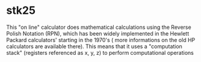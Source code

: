 # stk25
This "on line" calculator does mathematical calculations using the Reverse Polish Notation (RPN), which has been widely implemented in the Hewlett Packard calculators' starting in the 1970's ( more informations on the old HP calculators are available there).
This means that it uses a "computation stack" (registers referenced as x, y, z) to perform computational operations
